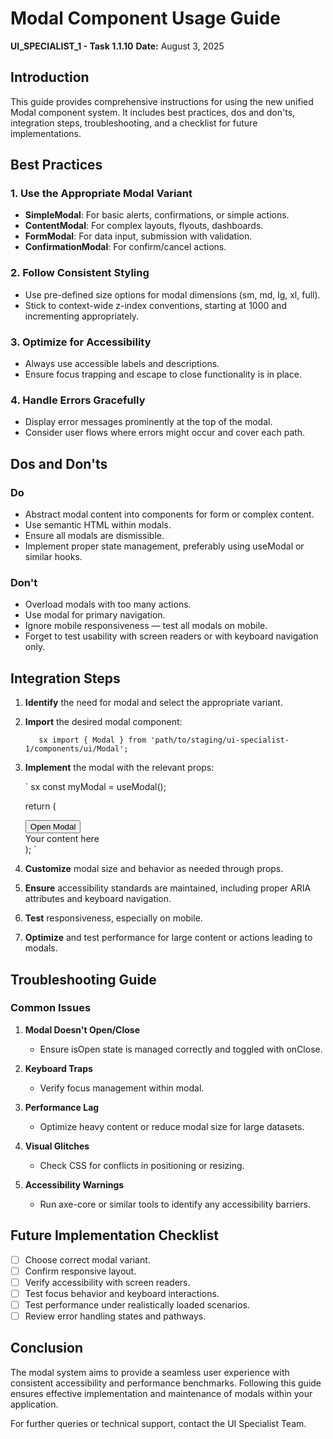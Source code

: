 # Modal Component Usage Guide
**UI_SPECIALIST_1 - Task 1.1.10**
**Date:** August 3, 2025

## Introduction
This guide provides comprehensive instructions for using the new unified Modal component system. It includes best practices, dos and don'ts, integration steps, troubleshooting, and a checklist for future implementations.

## Best Practices

### 1. Use the Appropriate Modal Variant
- **SimpleModal**: For basic alerts, confirmations, or simple actions.
- **ContentModal**: For complex layouts, flyouts, dashboards.
- **FormModal**: For data input, submission with validation.
- **ConfirmationModal**: For confirm/cancel actions.

### 2. Follow Consistent Styling
- Use pre-defined size options for modal dimensions (sm, md, lg, xl, full).
- Stick to context-wide z-index conventions, starting at 1000 and incrementing appropriately.

### 3. Optimize for Accessibility
- Always use accessible labels and descriptions.
- Ensure focus trapping and escape to close functionality is in place.

### 4. Handle Errors Gracefully
- Display error messages prominently at the top of the modal.
- Consider user flows where errors might occur and cover each path.

## Dos and Don'ts

### Do
- Abstract modal content into components for form or complex content.
- Use semantic HTML within modals.
- Ensure all modals are dismissible.
- Implement proper state management, preferably using useModal or similar hooks.

### Don't
- Overload modals with too many actions.
- Use modal for primary navigation.
- Ignore mobile responsiveness — test all modals on mobile.
- Forget to test usability with screen readers or with keyboard navigation only.

## Integration Steps

1. **Identify** the need for modal and select the appropriate variant.
2. **Import** the desired modal component:
   
   `	sx
   import { Modal } from 'path/to/staging/ui-specialist-1/components/ui/Modal';
   `

3. **Implement** the modal with the relevant props:
   
   `	sx
   const myModal = useModal();
   
   return (
     <div>
       <Button onClick={myModal.open}>Open Modal</Button>
       <Modal
         variant="content"
         isOpen={myModal.isOpen}
         onClose={myModal.close}
         title="Example Modal"
       >
         <div>Your content here</div>
       </Modal>
     </div>
   );
   `

4. **Customize** modal size and behavior as needed through props.
5. **Ensure** accessibility standards are maintained, including proper ARIA attributes and keyboard navigation.
6. **Test** responsiveness, especially on mobile.
7. **Optimize** and test performance for large content or actions leading to modals.

## Troubleshooting Guide

### Common Issues

1. **Modal Doesn't Open/Close**
   - Ensure isOpen state is managed correctly and toggled with onClose.

2. **Keyboard Traps**
   - Verify focus management within modal.

3. **Performance Lag**
   - Optimize heavy content or reduce modal size for large datasets.

4. **Visual Glitches**
   - Check CSS for conflicts in positioning or resizing.

5. **Accessibility Warnings**
   - Run axe-core or similar tools to identify any accessibility barriers.

## Future Implementation Checklist

- [ ] Choose correct modal variant.
- [ ] Confirm responsive layout.
- [ ] Verify accessibility with screen readers.
- [ ] Test focus behavior and keyboard interactions.
- [ ] Test performance under realistically loaded scenarios.
- [ ] Review error handling states and pathways.

## Conclusion

The modal system aims to provide a seamless user experience with consistent accessibility and performance benchmarks. Following this guide ensures effective implementation and maintenance of modals within your application.

For further queries or technical support, contact the UI Specialist Team.

